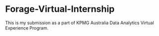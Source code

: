 # Forage-Virtual-Internship

This is my submission as a part of KPMG Australia Data Analytics Virtual Experience Program.
